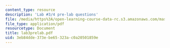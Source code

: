 ```yaml
---
content_type: resource
description: 'Lab #3/4 pre-lab questions'
file: /media/https%3A/open-learning-course-data-rc.s3.amazonaws.com/mas-450-holographic-imaging-spring-2003/3eb84dde373ebe65323ac0a20501859e_lab3prelab.pdf
file_type: application/pdf
resourcetype: Document
title: lab3prelab.pdf
uid: 3eb84dde-373e-be65-323a-c0a20501859e
---
```

